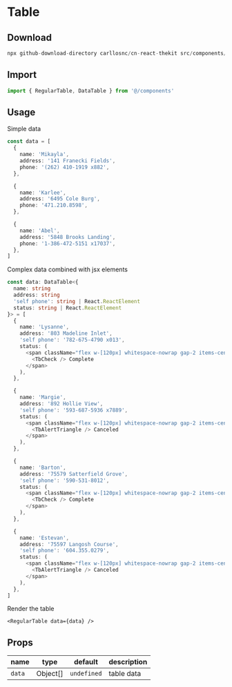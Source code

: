 # Table

## Download

```c
npx github-download-directory carllosnc/cn-react-thekit src/components/RegularTable
```

## Import

```typescript
import { RegularTable, DataTable } from '@/components'
```

## Usage

Simple data

```typescript
const data = [
  {
    name: 'Mikayla',
    address: '141 Franecki Fields',
    phone: '(262) 410-1919 x882',
  },

  {
    name: 'Karlee',
    address: '6495 Cole Burg',
    phone: '471.210.8598',
  },

  {
    name: 'Abel',
    address: '5848 Brooks Landing',
    phone: '1-386-472-5151 x17037',
  },
]
```

Complex data combined with jsx elements

```typescript
const data: DataTable<{
  name: string
  address: string
  'self phone': string | React.ReactElement
  status: string | React.ReactElement
}> = [
  {
    name: 'Lysanne',
    address: '803 Madeline Inlet',
    'self phone': '782-675-4790 x013',
    status: (
      <span className="flex w-[120px] whitespace-nowrap gap-2 items-center py-1 px-3 bg-green-200 text-green-900 rounded-full">
        <TbCheck /> Complete
      </span>
    ),
  },

  {
    name: 'Margie',
    address: '892 Hollie View',
    'self phone': '593-687-5936 x7889',
    status: (
      <span className="flex w-[120px] whitespace-nowrap gap-2 items-center py-1 px-3 bg-red-200 text-red-900 rounded-full">
        <TbAlertTriangle /> Canceled
      </span>
    ),
  },

  {
    name: 'Barton',
    address: '75579 Satterfield Grove',
    'self phone': '590-531-8012',
    status: (
      <span className="flex w-[120px] whitespace-nowrap gap-2 items-center py-1 px-3 bg-green-200 text-green-900 rounded-full">
        <TbCheck /> Complete
      </span>
    ),
  },

  {
    name: 'Estevan',
    address: '75597 Langosh Course',
    'self phone': '604.355.0279',
    status: (
      <span className="flex w-[120px] whitespace-nowrap gap-2 items-center py-1 px-3 bg-red-200 text-red-900 rounded-full">
        <TbAlertTriangle /> Canceled
      </span>
    ),
  },
]
```

Render the table

```tsx
<RegularTable data={data} />
```

## Props

| name   | type     | default     | description |
| ------ | -------- | ----------- | ----------- |
| `data` | Object[] | `undefined` | table data  |
